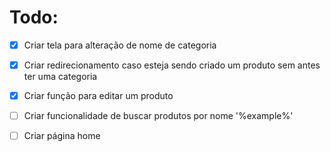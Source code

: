 # Todo:

- [x] Criar tela para alteração de nome de categoria
- [x] Criar redirecionamento caso esteja sendo criado um produto sem antes ter uma categoria
- [x] Criar função para editar um produto
- [ ] Criar funcionalidade de buscar produtos por nome '%example%'

- [ ] Criar página home